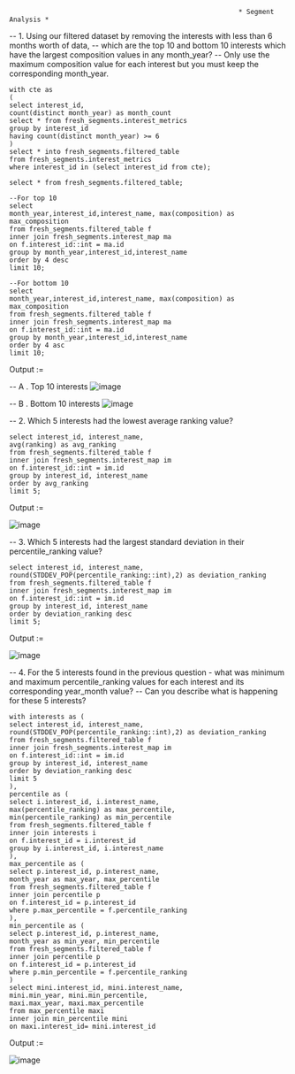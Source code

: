                                                               * Segment Analysis *



-- 1. Using our filtered dataset by removing the interests with less than 6 months worth of data, 
-- which are the top 10 and bottom 10 interests which have the largest composition values in any month_year? 
-- Only use the maximum composition value for each interest but you must keep the corresponding month_year.
```
with cte as
(
select interest_id, 
count(distinct month_year) as month_count
select * from fresh_segments.interest_metrics
group by interest_id
having count(distinct month_year) >= 6 
)
select * into fresh_segments.filtered_table
from fresh_segments.interest_metrics
where interest_id in (select interest_id from cte);

select * from fresh_segments.filtered_table;

--For top 10 
select  
month_year,interest_id,interest_name, max(composition) as max_composition
from fresh_segments.filtered_table f 
inner join fresh_segments.interest_map ma 
on f.interest_id::int = ma.id
group by month_year,interest_id,interest_name
order by 4 desc
limit 10;

--For bottom 10 
select  
month_year,interest_id,interest_name, max(composition) as max_composition
from fresh_segments.filtered_table f 
inner join fresh_segments.interest_map ma 
on f.interest_id::int = ma.id
group by month_year,interest_id,interest_name
order by 4 asc
limit 10;
```
Output := 

-- A . Top 10 interests
![image](https://github.com/VishalNimbolkar/8weeksqlchallenge/assets/80448632/a670acdd-01cb-4e17-830a-e2a69fbac242)

-- B . Bottom 10 interests
![image](https://github.com/VishalNimbolkar/8weeksqlchallenge/assets/80448632/b4f961d2-436b-40ca-832b-8536e1ccd53f)



-- 2. Which 5 interests had the lowest average ranking value?
```
select interest_id, interest_name, 
avg(ranking) as avg_ranking
from fresh_segments.filtered_table f
inner join fresh_segments.interest_map im
on f.interest_id::int = im.id
group by interest_id, interest_name
order by avg_ranking
limit 5;
```
Output :=

![image](https://github.com/VishalNimbolkar/8weeksqlchallenge/assets/80448632/c99de09c-9819-4cf2-b063-37d87cfa4c1d)


-- 3. Which 5 interests had the largest standard deviation in their percentile_ranking value?
```
select interest_id, interest_name, 
round(STDDEV_POP(percentile_ranking::int),2) as deviation_ranking
from fresh_segments.filtered_table f
inner join fresh_segments.interest_map im
on f.interest_id::int = im.id
group by interest_id, interest_name
order by deviation_ranking desc
limit 5;
```
Output :=

![image](https://github.com/VishalNimbolkar/8weeksqlchallenge/assets/80448632/22736b5b-579f-46b9-8c66-bd6e4423ca5a)



-- 4. For the 5 interests found in the previous question - what was minimum and maximum percentile_ranking values for each interest and its corresponding year_month value? 
-- Can you describe what is happening for these 5 interests?
```
with interests as (
select interest_id, interest_name, 
round(STDDEV_POP(percentile_ranking::int),2) as deviation_ranking
from fresh_segments.filtered_table f
inner join fresh_segments.interest_map im
on f.interest_id::int = im.id
group by interest_id, interest_name
order by deviation_ranking desc
limit 5
),
percentile as (
select i.interest_id, i.interest_name, 
max(percentile_ranking) as max_percentile,
min(percentile_ranking) as min_percentile
from fresh_segments.filtered_table f
inner join interests i
on f.interest_id = i.interest_id
group by i.interest_id, i.interest_name
),
max_percentile as (
select p.interest_id, p.interest_name, 
month_year as max_year, max_percentile
from fresh_segments.filtered_table f
inner join percentile p 
on f.interest_id = p.interest_id
where p.max_percentile = f.percentile_ranking
),
min_percentile as (
select p.interest_id, p.interest_name,
month_year as min_year, min_percentile
from fresh_segments.filtered_table f
inner join percentile p 
on f.interest_id = p.interest_id
where p.min_percentile = f.percentile_ranking
)
select mini.interest_id, mini.interest_name,
mini.min_year, mini.min_percentile, 
maxi.max_year, maxi.max_percentile
from max_percentile maxi 
inner join min_percentile mini 
on maxi.interest_id= mini.interest_id
```

Output := 

![image](https://github.com/VishalNimbolkar/8weeksqlchallenge/assets/80448632/4420bda1-b953-4971-9609-26e773d55b87)




